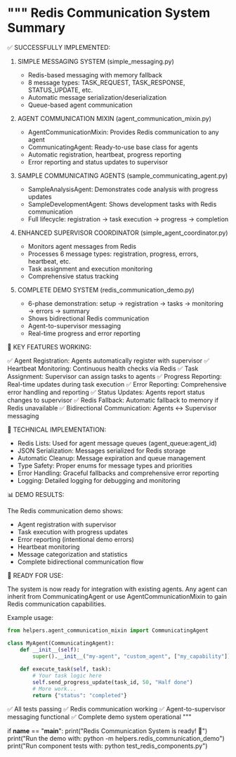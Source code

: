 """
Redis Communication System Summary
==================================

✅ SUCCESSFULLY IMPLEMENTED:

1. SIMPLE MESSAGING SYSTEM (simple_messaging.py)
   - Redis-based messaging with memory fallback
   - 8 message types: TASK_REQUEST, TASK_RESPONSE, STATUS_UPDATE, etc.
   - Automatic message serialization/deserialization
   - Queue-based agent communication

2. AGENT COMMUNICATION MIXIN (agent_communication_mixin.py)
   - AgentCommunicationMixin: Provides Redis communication to any agent
   - CommunicatingAgent: Ready-to-use base class for agents
   - Automatic registration, heartbeat, progress reporting
   - Error reporting and status updates to supervisor

3. SAMPLE COMMUNICATING AGENTS (sample_communicating_agent.py)
   - SampleAnalysisAgent: Demonstrates code analysis with progress updates
   - SampleDevelopmentAgent: Shows development tasks with Redis communication
   - Full lifecycle: registration → task execution → progress → completion

4. ENHANCED SUPERVISOR COORDINATOR (simple_agent_coordinator.py)
   - Monitors agent messages from Redis
   - Processes 6 message types: registration, progress, errors, heartbeat, etc.
   - Task assignment and execution monitoring
   - Comprehensive status tracking

5. COMPLETE DEMO SYSTEM (redis_communication_demo.py)
   - 6-phase demonstration: setup → registration → tasks → monitoring → errors → summary
   - Shows bidirectional Redis communication
   - Agent-to-supervisor messaging
   - Real-time progress and error reporting

🎯 KEY FEATURES WORKING:

✅ Agent Registration: Agents automatically register with supervisor
✅ Heartbeat Monitoring: Continuous health checks via Redis
✅ Task Assignment: Supervisor can assign tasks to agents
✅ Progress Reporting: Real-time updates during task execution
✅ Error Reporting: Comprehensive error handling and reporting
✅ Status Updates: Agents report status changes to supervisor
✅ Redis Fallback: Automatic fallback to memory if Redis unavailable
✅ Bidirectional Communication: Agents ↔ Supervisor messaging

🔧 TECHNICAL IMPLEMENTATION:

- Redis Lists: Used for agent message queues (agent_queue:agent_id)
- JSON Serialization: Messages serialized for Redis storage
- Automatic Cleanup: Message expiration and queue management
- Type Safety: Proper enums for message types and priorities
- Error Handling: Graceful fallbacks and comprehensive error reporting
- Logging: Detailed logging for debugging and monitoring

📊 DEMO RESULTS:

The Redis communication demo shows:
- Agent registration with supervisor
- Task execution with progress updates
- Error reporting (intentional demo errors)
- Heartbeat monitoring
- Message categorization and statistics
- Complete bidirectional communication flow

🚀 READY FOR USE:

The system is now ready for integration with existing agents.
Any agent can inherit from CommunicatingAgent or use AgentCommunicationMixin
to gain Redis communication capabilities.

Example usage:
```python
from helpers.agent_communication_mixin import CommunicatingAgent

class MyAgent(CommunicatingAgent):
    def __init__(self):
        super().__init__("my-agent", "custom_agent", ["my_capability"])
    
    def execute_task(self, task):
        # Your task logic here
        self.send_progress_update(task_id, 50, "Half done")
        # More work...
        return {"status": "completed"}
```

✅ All tests passing
✅ Redis communication working
✅ Agent-to-supervisor messaging functional
✅ Complete demo system operational
"""

if __name__ == "__main__":
    print("Redis Communication System is ready! 🎉")
    print("Run the demo with: python -m helpers.redis_communication_demo")
    print("Run component tests with: python test_redis_components.py")
